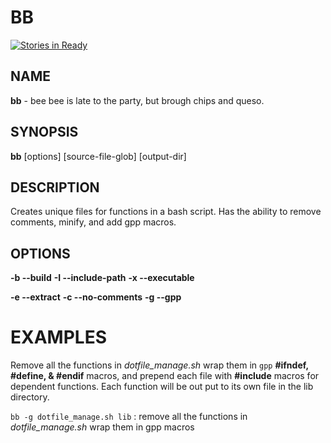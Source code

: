 BB
========
[![Stories in Ready](https://badge.waffle.io/slugbyte/bb.svg?label=ready&title=Ready)](http://waffle.io/slugbyte/bb)

## NAME
**bb** - bee bee is late to the party, but brough chips and queso.

## SYNOPSIS
**bb** \[options\] \[source-file-glob\] \[output-dir\]

## DESCRIPTION
Creates unique files for functions in a bash script. Has the ability to remove comments, minify, and add gpp macros.

## OPTIONS
**\-b --build**
**\-I --include-path**
**\-x --executable**  
  
**\-e --extract**
**\-c --no-comments**
**\-g --gpp**

# EXAMPLES
Remove all the functions in *dotfile_manage.sh* wrap them in `gpp` **#ifndef, #define, & #endif** macros, and prepend each file with **#include** macros for dependent functions. Each function will be out put to its own file in the lib directory.  

`bb -g dotfile_manage.sh lib` : remove all the functions in *dotfile_manage.sh* wrap them in gpp macros 
